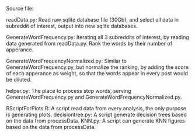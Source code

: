 Source file:

readData.py: 
    Read raw sqlite database file (30Gb), and select all data in subreddit of interest, output into new sqlite databases.
    
GenerateWordFrequency.py: 
    Iterating all 3 subreddits of interest, by reading data generated from readData.py. Rank the words by their number of apperance.

GenerateWordFrequencyNormalized.py: 
    Similar to GenerateWordFrequency.py, but normalize the ranking, by adding the score of each apperance as weight, so that the words appear in every post would be diluted.

helper.py: 
    The place to process stop words, serving GenerateWordFrequency.py and GenerateWordFrequencyNormalized.py.

RScriptForPlots.R:
    A script read data from every analysis, the only purpose is generating plots.
decisiontree.py:
    A script generate decision trees based on the data from processData.
KNN.py:
    A script can generate KNN figures based on the data from processData.  

    
